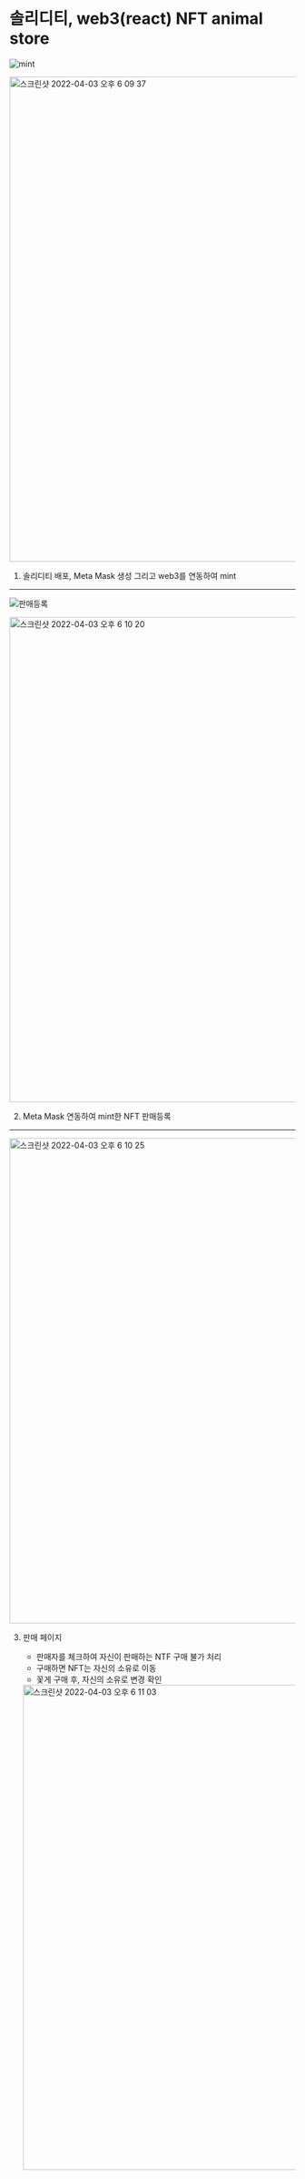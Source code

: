 # 솔리디티, web3(react) NFT animal store

![mint](https://user-images.githubusercontent.com/59505318/161420445-613464de-1c4c-4f7b-8068-b1de747dc38c.gif)

<img width="853" alt="스크린샷 2022-04-03 오후 6 09 37" src="https://user-images.githubusercontent.com/59505318/161420521-4b9d61dd-5951-4041-94b2-bc32ee646917.png">


1. 솔리디티 배포, Meta Mask 생성 그리고 web3를 연동하여 mint

---

![판매등록](https://user-images.githubusercontent.com/59505318/161420490-4219e435-ab88-4e28-91c6-3a87f33d15d6.gif)

<img width="853" alt="스크린샷 2022-04-03 오후 6 10 20" src="https://user-images.githubusercontent.com/59505318/161420533-d363c718-5597-439c-b26d-749d2796f992.png">


2. Meta Mask 연동하여 mint한 NFT 판매등록

---

<img width="853" alt="스크린샷 2022-04-03 오후 6 10 25" src="https://user-images.githubusercontent.com/59505318/161420559-841eb55e-5d9c-41d0-a954-f64bcb538fa5.png">

3. 판매 페이지
    - 판매자를 체크하여 자신이 판매하는 NTF 구매 불가 처리
    - 구매하면 NFT는 자신의 소유로 이동
    - 꽃게 구매 후, 자신의 소유로 변경 확인

    <img width="853" alt="스크린샷 2022-04-03 오후 6 11 03" src="https://user-images.githubusercontent.com/59505318/161420606-9686f593-14b2-4148-8da1-e875fabf2002.png">

